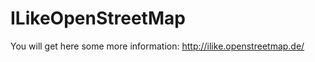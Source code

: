 ILikeOpenStreetMap
==================

You will get here some more information: http://ilike.openstreetmap.de/